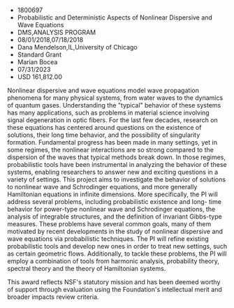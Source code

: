 
* 1800697
* Probabilistic and Deterministic Aspects of Nonlinear Dispersive and Wave Equations
* DMS,ANALYSIS PROGRAM
* 08/01/2018,07/18/2018
* Dana Mendelson,IL,University of Chicago
* Standard Grant
* Marian Bocea
* 07/31/2023
* USD 161,812.00

Nonlinear dispersive and wave equations model wave propagation phenomena for
many physical systems, from water waves to the dynamics of quantum gases.
Understanding the "typical" behavior of these systems has many applications,
such as problems in material science involving signal degeneration in optic
fibers. For the last few decades, research on these equations has centered
around questions on the existence of solutions, their long time behavior, and
the possibility of singularity formation. Fundamental progress has been made in
many settings, yet in some regimes, the nonlinear interactions are so strong
compared to the dispersion of the waves that typical methods break down. In
those regimes, probabilistic tools have been instrumental in analyzing the
behavior of these systems, enabling researchers to answer new and exciting
questions in a variety of settings. This project aims to investigate the
behavior of solutions to nonlinear wave and Schrodinger equations, and more
generally Hamiltonian equations in infinite dimensions. More specifically, the
PI will address several problems, including probabilistic existence and long-
time behavior for power-type nonlinear wave and Schrodinger equations, the
analysis of integrable structures, and the definition of invariant Gibbs-type
measures. These problems have several common goals, many of them motivated by
recent developments in the study of nonlinear dispersive and wave equations via
probabilistic techniques. The PI will refine existing probabilistic tools and
develop new ones in order to treat new settings, such as certain geometric
flows. Additionally, to tackle these problems, the PI will employ a combination
of tools from harmonic analysis, probability theory, spectral theory and the
theory of Hamiltonian systems.

This award reflects NSF's statutory mission and has been deemed worthy of
support through evaluation using the Foundation's intellectual merit and broader
impacts review criteria.
